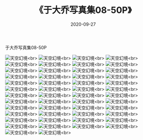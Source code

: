 ﻿---
layout: post
title: 《于大乔写真集08-50P》
date: 2020-09-27
img: http://photo.orgx.cf/性感/2020/于大乔写真集08-50P/000.jpg
tags: [美女,性感,泳衣]
---

于大乔写真集08-50P



![天空幻境](http://photo.orgx.cf/性感/2020/于大乔写真集08-50P/001.jpg''天空幻境'')<br>
![天空幻境](http://photo.orgx.cf/性感/2020/于大乔写真集08-50P/002.jpg''天空幻境'')<br>
![天空幻境](http://photo.orgx.cf/性感/2020/于大乔写真集08-50P/003.jpg''天空幻境'')<br>
![天空幻境](http://photo.orgx.cf/性感/2020/于大乔写真集08-50P/004.jpg''天空幻境'')<br>
![天空幻境](http://photo.orgx.cf/性感/2020/于大乔写真集08-50P/005.jpg''天空幻境'')<br>
![天空幻境](http://photo.orgx.cf/性感/2020/于大乔写真集08-50P/006.jpg''天空幻境'')<br>
![天空幻境](http://photo.orgx.cf/性感/2020/于大乔写真集08-50P/007.jpg''天空幻境'')<br>
![天空幻境](http://photo.orgx.cf/性感/2020/于大乔写真集08-50P/008.jpg''天空幻境'')<br>
![天空幻境](http://photo.orgx.cf/性感/2020/于大乔写真集08-50P/009.jpg''天空幻境'')<br>
![天空幻境](http://photo.orgx.cf/性感/2020/于大乔写真集08-50P/010.jpg''天空幻境'')<br>
![天空幻境](http://photo.orgx.cf/性感/2020/于大乔写真集08-50P/011.jpg''天空幻境'')<br>
![天空幻境](http://photo.orgx.cf/性感/2020/于大乔写真集08-50P/012.jpg''天空幻境'')<br>
![天空幻境](http://photo.orgx.cf/性感/2020/于大乔写真集08-50P/013.jpg''天空幻境'')<br>
![天空幻境](http://photo.orgx.cf/性感/2020/于大乔写真集08-50P/014.jpg''天空幻境'')<br>
![天空幻境](http://photo.orgx.cf/性感/2020/于大乔写真集08-50P/015.jpg''天空幻境'')<br>
![天空幻境](http://photo.orgx.cf/性感/2020/于大乔写真集08-50P/016.jpg''天空幻境'')<br>
![天空幻境](http://photo.orgx.cf/性感/2020/于大乔写真集08-50P/017.jpg''天空幻境'')<br>
![天空幻境](http://photo.orgx.cf/性感/2020/于大乔写真集08-50P/018.jpg''天空幻境'')<br>
![天空幻境](http://photo.orgx.cf/性感/2020/于大乔写真集08-50P/019.jpg''天空幻境'')<br>
![天空幻境](http://photo.orgx.cf/性感/2020/于大乔写真集08-50P/020.jpg''天空幻境'')<br>
![天空幻境](http://photo.orgx.cf/性感/2020/于大乔写真集08-50P/021.jpg''天空幻境'')<br>
![天空幻境](http://photo.orgx.cf/性感/2020/于大乔写真集08-50P/022.jpg''天空幻境'')<br>
![天空幻境](http://photo.orgx.cf/性感/2020/于大乔写真集08-50P/023.jpg''天空幻境'')<br>
![天空幻境](http://photo.orgx.cf/性感/2020/于大乔写真集08-50P/024.jpg''天空幻境'')<br>
![天空幻境](http://photo.orgx.cf/性感/2020/于大乔写真集08-50P/025.jpg''天空幻境'')<br>
![天空幻境](http://photo.orgx.cf/性感/2020/于大乔写真集08-50P/026.jpg''天空幻境'')<br>
![天空幻境](http://photo.orgx.cf/性感/2020/于大乔写真集08-50P/027.jpg''天空幻境'')<br>
![天空幻境](http://photo.orgx.cf/性感/2020/于大乔写真集08-50P/028.jpg''天空幻境'')<br>
![天空幻境](http://photo.orgx.cf/性感/2020/于大乔写真集08-50P/029.jpg''天空幻境'')<br>
![天空幻境](http://photo.orgx.cf/性感/2020/于大乔写真集08-50P/030.jpg''天空幻境'')<br>
![天空幻境](http://photo.orgx.cf/性感/2020/于大乔写真集08-50P/031.jpg''天空幻境'')<br>
![天空幻境](http://photo.orgx.cf/性感/2020/于大乔写真集08-50P/032.jpg''天空幻境'')<br>
![天空幻境](http://photo.orgx.cf/性感/2020/于大乔写真集08-50P/033.jpg''天空幻境'')<br>
![天空幻境](http://photo.orgx.cf/性感/2020/于大乔写真集08-50P/034.jpg''天空幻境'')<br>
![天空幻境](http://photo.orgx.cf/性感/2020/于大乔写真集08-50P/035.jpg''天空幻境'')<br>
![天空幻境](http://photo.orgx.cf/性感/2020/于大乔写真集08-50P/036.jpg''天空幻境'')<br>
![天空幻境](http://photo.orgx.cf/性感/2020/于大乔写真集08-50P/037.jpg''天空幻境'')<br>
![天空幻境](http://photo.orgx.cf/性感/2020/于大乔写真集08-50P/038.jpg''天空幻境'')<br>
![天空幻境](http://photo.orgx.cf/性感/2020/于大乔写真集08-50P/039.jpg''天空幻境'')<br>
![天空幻境](http://photo.orgx.cf/性感/2020/于大乔写真集08-50P/040.jpg''天空幻境'')<br>
![天空幻境](http://photo.orgx.cf/性感/2020/于大乔写真集08-50P/041.jpg''天空幻境'')<br>
![天空幻境](http://photo.orgx.cf/性感/2020/于大乔写真集08-50P/042.jpg''天空幻境'')<br>
![天空幻境](http://photo.orgx.cf/性感/2020/于大乔写真集08-50P/043.jpg''天空幻境'')<br>
![天空幻境](http://photo.orgx.cf/性感/2020/于大乔写真集08-50P/044.jpg''天空幻境'')<br>
![天空幻境](http://photo.orgx.cf/性感/2020/于大乔写真集08-50P/045.jpg''天空幻境'')<br>
![天空幻境](http://photo.orgx.cf/性感/2020/于大乔写真集08-50P/046.jpg''天空幻境'')<br>
![天空幻境](http://photo.orgx.cf/性感/2020/于大乔写真集08-50P/047.jpg''天空幻境'')<br>
![天空幻境](http://photo.orgx.cf/性感/2020/于大乔写真集08-50P/048.jpg''天空幻境'')<br>
![天空幻境](http://photo.orgx.cf/性感/2020/于大乔写真集08-50P/049.jpg''天空幻境'')<br>
![天空幻境](http://photo.orgx.cf/性感/2020/于大乔写真集08-50P/050.jpg''天空幻境'')<br>